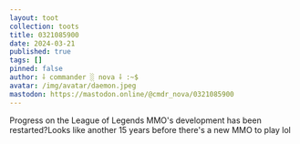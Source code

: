 ```yaml
---
layout: toot
collection: toots
title: 0321085900
date: 2024-03-21
published: true
tags: []
pinned: false
author: ⸸ commander ░ nova ⸸ :~$
avatar: /img/avatar/daemon.jpeg
mastodon: https://mastodon.online/@cmdr_nova/0321085900
---
```


Progress on the League of Legends MMO's development has been restarted?Looks like another 15 years before there's a new MMO to play lol
